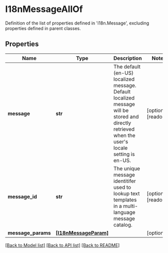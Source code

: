 # I18nMessageAllOf

Definition of the list of properties defined in 'i18n.Message', excluding properties defined in parent classes.
## Properties
Name | Type | Description | Notes
------------ | ------------- | ------------- | -------------
**message** | **str** | The default (en-US) localized message. Default localized message will be stored and directly retrieved when the user&#39;s locale setting is en-US. | [optional] [readonly] 
**message_id** | **str** | The unique message identitifer used to lookup text templates in a multi-language message catalog. | [optional] [readonly] 
**message_params** | [**[I18nMessageParam]**](I18nMessageParam.md) |  | [optional] 

[[Back to Model list]](../README.md#documentation-for-models) [[Back to API list]](../README.md#documentation-for-api-endpoints) [[Back to README]](../README.md)


